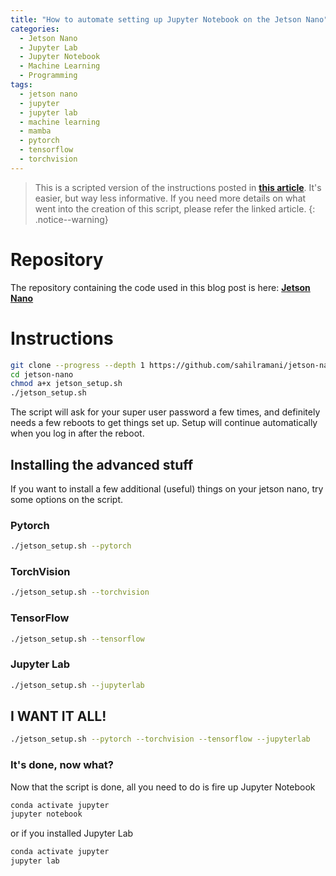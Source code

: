 ```yaml
---
title: "How to automate setting up Jupyter Notebook on the Jetson Nano"
categories:
  - Jetson Nano
  - Jupyter Lab
  - Jupyter Notebook
  - Machine Learning
  - Programming
tags:
  - jetson nano
  - jupyter
  - jupyter lab
  - machine learning
  - mamba
  - pytorch
  - tensorflow
  - torchvision
---
```


> This is a scripted version of the instructions posted in [**this article**][2]. It's easier, but way less informative. If you need more details on what went into the creation of this script, please refer the linked article. 
{: .notice--warning}

# Repository
The repository containing the code used in this blog post is here: [**Jetson Nano**][1]

# Instructions

```bash
git clone --progress --depth 1 https://github.com/sahilramani/jetson-nano.git
cd jetson-nano
chmod a+x jetson_setup.sh
./jetson_setup.sh
```

The script will ask for your super user password a few times, and definitely needs a few reboots to get things set up. Setup will continue automatically when you log in after the reboot.

## Installing the advanced stuff
If you want to install a few additional (useful) things on your jetson nano, try some options on the script.

### Pytorch
```bash
./jetson_setup.sh --pytorch
```

### TorchVision
```bash
./jetson_setup.sh --torchvision
```

### TensorFlow
```bash
./jetson_setup.sh --tensorflow
```

### Jupyter Lab
```bash
./jetson_setup.sh --jupyterlab
```

## I WANT IT ALL!
```bash
./jetson_setup.sh --pytorch --torchvision --tensorflow --jupyterlab
```

### It's done, now what?
Now that the script is done, all you need to do is fire up Jupyter Notebook

```bash
conda activate jupyter
jupyter notebook
```

or if you installed Jupyter Lab

```bash
conda activate jupyter
jupyter lab
```

[1]: https://github.com/sahilramani/jetson-nano
[2]: https://sahilramani.com/2021/11/how-to-setup-python3-and-jupyter-notebook-on-jetson-nano-faster/